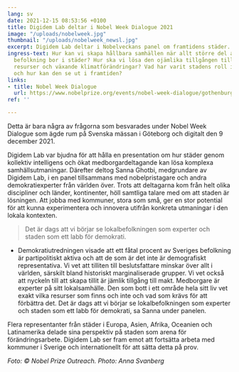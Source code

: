 ```yaml
---
lang: sv
date: 2021-12-15 08:53:56 +0100
title: Digidem Lab deltar i Nobel Week Dialogue 2021
image: "/uploads/nobelweek.jpg"
thumbnail: "/uploads/nobelweek_newsl.jpg"
excerpt: Digidem Lab deltar i Nobelveckans panel om framtidens städer.
ingress-text: Hur kan vi skapa hållbara samhällen när allt större del av världens
  befolkning bor i städer? Hur ska vi lösa den ojämlika tillgången till samhällets
  resurser och växande klimatförändringar? Vad har varit stadens roll i historien
  och hur kan den se ut i framtiden?
links:
- title: Nobel Week Dialogue
  url: https://www.nobelprize.org/events/nobel-week-dialogue/gothenburg-2021/
ref: ''

---
```

Detta är bara några av frågorna som besvarades under Nobel Week Dialogue som ägde rum på Svenska mässan i Göteborg och digitalt den 9 december 2021.

Digidem Lab var bjudna för att hålla en presentation om hur städer genom kollektiv intelligens och ökat medborgardeltagande kan lösa komplexa samhällsutmaningar. Därefter deltog Sanna Ghotbi, medgrundare av Digidem Lab, i en panel tillsammans med nobelpristagare och andra demokratiexperter från världen över. Trots att deltagarna kom från helt olika discipliner och länder, kontinenter, höll samtliga talare med om att staden är lösningen. Att jobba med kommuner, stora som små, ger en stor potential för att kunna experimentera och innovera utifrån konkreta utmaningar i den lokala kontexten. 

> Det är dags att vi börjar se lokalbefolkningen som experter och staden som ett labb för demokrati. 

  
 - Demokratiutredningen visade att ett fåtal procent av Sveriges befolkning är partipolitiskt aktiva och att de som är det inte är demografiskt representativa. Vi vet att tilliten till beslutsfattare minskar över allt i världen, särskilt bland historiskt marginaliserade grupper. Vi vet också att nyckeln till att skapa tillit är jämlik tillgång till makt. Medborgare är experter på sitt lokalsamhälle. Den som bott i ett område hela sitt liv vet exakt vilka resurser som finns och inte och vad som krävs för att förbättra det. Det är dags att vi börjar se lokalbefolkningen som experter och staden som ett labb för demokrati, sa Sanna under panelen.  
   
 Flera representanter från städer i Europa, Asien, Afrika, Oceanien och Latinamerika delade sina perspektiv på staden som arena för förändringsarbete. Digidem Lab ser fram emot att fortsätta arbeta med kommuner i Sverige och internationellt för att sätta detta på prov.

_Foto: © Nobel Prize Outreach. Photo: Anna Svanberg_